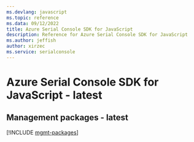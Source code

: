 ```yaml
---
ms.devlang: javascript
ms.topic: reference
ms.data: 09/12/2022
title: Azure Serial Console SDK for JavaScript
description: Reference for Azure Serial Console SDK for JavaScript
ms.author: jeffish
author: xirzec
ms.service: serialconsole
---
```

# Azure Serial Console SDK for JavaScript - latest

## Management packages - latest
[!INCLUDE [mgmt-packages](serial-console-mgmt-index.md)]